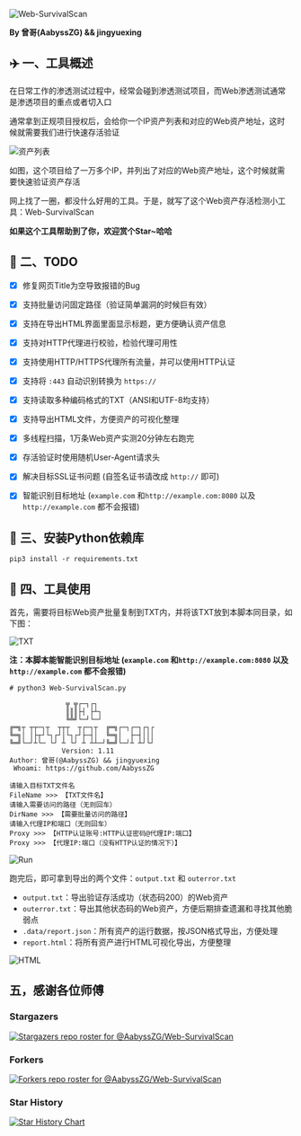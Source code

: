 ![Web-SurvivalScan](https://socialify.git.ci/AabyssZG/Web-SurvivalScan/image?description=1&descriptionEditable=Rapid%20Survival%20Verification%20of%20Web%20Penetration%20Project%20Assets&font=Jost&forks=1&issues=1&language=1&name=1&owner=1&pattern=Solid&stargazers=1&theme=Dark)

**By 曾哥(AabyssZG) && jingyuexing**


## ✈️ 一、工具概述

在日常工作的渗透测试过程中，经常会碰到渗透测试项目，而Web渗透测试通常是渗透项目的重点或者切入口

通常拿到正规项目授权后，会给你一个IP资产列表和对应的Web资产地址，这时候就需要我们进行快速存活验证

![资产列表](/img/资产列表.png)

如图，这个项目给了一万多个IP，并列出了对应的Web资产地址，这个时候就需要快速验证资产存活

网上找了一圈，都没什么好用的工具。于是，就写了这个Web资产存活检测小工具：Web-SurvivalScan  

**如果这个工具帮助到了你，欢迎赏个Star~哈哈**


## 📝 二、TODO

* [x] 修复网页Title为空导致报错的Bug
* [x] 支持批量访问固定路径（验证简单漏洞的时候巨有效）
* [x] 支持在导出HTML界面里面显示标题，更方便确认资产信息
* [x] 支持对HTTP代理进行校验，检验代理可用性
* [x] 支持使用HTTP/HTTPS代理所有流量，并可以使用HTTP认证
* [x] 支持将 `:443` 自动识别转换为 `https://`
* [x] 支持读取多种编码格式的TXT（ANSI和UTF-8均支持）
* [x] 支持导出HTML文件，方便资产的可视化整理
* [x] 多线程扫描，1万条Web资产实测20分钟左右跑完
* [x] 存活验证时使用随机User-Agent请求头
* [x] 解决目标SSL证书问题 (自签名证书请改成 `http://` 即可)
* [x] 智能识别目标地址 (`example.com` 和`http://example.com:8080` 以及`http://example.com` 都不会报错)


## 🚨 三、安装Python依赖库

```
pip3 install -r requirements.txt
```


## 🐉 四、工具使用

首先，需要将目标Web资产批量复制到TXT内，并将该TXT放到本脚本同目录，如下图：

![TXT](/img/TXT.png)

**注：本脚本能智能识别目标地址 (`example.com` 和`http://example.com:8080` 以及`http://example.com` 都不会报错)**

```
# python3 Web-SurvivalScan.py

              ╦ ╦┌─┐┌┐
              ║║║├┤ ├┴┐
              ╚╩╝└─┘└─┘
╔═╗┬ ┬┬─┐┬  ┬┬┬  ┬┌─┐┬  ╔═╗┌─┐┌─┐┌┐┌
╚═╗│ │├┬┘└┐┌┘│└┐┌┘├─┤│  ╚═╗│  ├─┤│││
╚═╝└─┘┴└─ └┘ ┴ └┘ ┴ ┴┴─┘╚═╝└─┘┴ ┴┘└┘
             Version: 1.11
Author: 曾哥(@AabyssZG) && jingyuexing
 Whoami: https://github.com/AabyssZG

请输入目标TXT文件名
FileName >>> 【TXT文件名】
请输入需要访问的路径（无则回车）
DirName >>> 【需要批量访问的路径】
请输入代理IP和端口（无则回车）
Proxy >>> 【HTTP认证账号:HTTP认证密码@代理IP:端口】
Proxy >>> 【代理IP:端口（没有HTTP认证的情况下）】
```

![Run](/img/Run.png)

跑完后，即可拿到导出的两个文件：`output.txt` 和 `outerror.txt`

- `output.txt`：导出验证存活成功（状态码200）的Web资产
- `outerror.txt`：导出其他状态码的Web资产，方便后期排查遗漏和寻找其他脆弱点
- `.data/report.json`：所有资产的运行数据，按JSON格式导出，方便处理
- `report.html`：将所有资产进行HTML可视化导出，方便整理

![HTML](/img/HTML-Out.png)


## 五，感谢各位师傅

### Stargazers

[![Stargazers repo roster for @AabyssZG/Web-SurvivalScan](http://reporoster.com/stars/AabyssZG/Web-SurvivalScan)](https://github.com/AabyssZG/Web-SurvivalScan/stargazers)


### Forkers

[![Forkers repo roster for @AabyssZG/Web-SurvivalScan](http://reporoster.com/forks/AabyssZG/Web-SurvivalScan)](https://github.com/AabyssZG/Web-SurvivalScan/network/members)


### Star History

[![Star History Chart](https://api.star-history.com/svg?repos=AabyssZG/Web-SurvivalScan&type=Date)](https://star-history.com/#AabyssZG/Web-SurvivalScan&Date)
